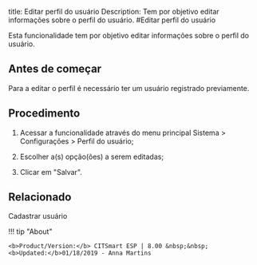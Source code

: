 title: Editar perfil do usuário
Description: Tem por objetivo editar informações sobre o perfil do usuário.
#Editar perfil do usuário

Esta funcionalidade tem por objetivo editar informações sobre o perfil do
usuário.

Antes de começar
--------------------

Para a editar o perfil é necessário ter um usuário registrado previamente.

Procedimento
----------------

1.  Acessar a funcionalidade através do menu principal Sistema \> Configurações
    \> Perfil do usuário;

2.  Escolher a(s) opção(ões) a serem editadas;

3.  Clicar em "Salvar".


Relacionado
-------

Cadastrar usuário


!!! tip "About"

    <b>Product/Version:</b> CITSmart ESP | 8.00 &nbsp;&nbsp;
    <b>Updated:</b>01/18/2019 - Anna Martins
